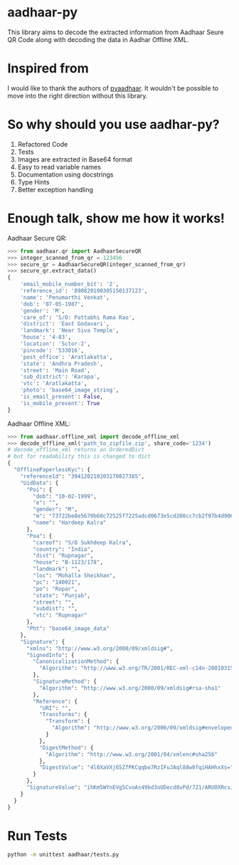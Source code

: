 # aadhaar-py
This library aims to decode the extracted information from Aadhaar Seure QR Code along with decoding the data in Aadhar Offline XML.

# Inspired from
I would like to thank the authors of [pyaadhaar](https://github.com/Tanmoy741127/pyaadhaar). It wouldn't be possible to move into the right direction without this library.

# So why should you use aadhar-py?
1. Refactored Code
2. Tests
3. Images are extracted in Base64 format
4. Easy to read variable names
5. Documentation using docstrings
6. Type Hints
7. Better exception handling

# Enough talk, show me how it works!

Aadhaar Secure QR:
```python
>>> from aadhaar.qr import AadhaarSecureQR
>>> integer_scanned_from_qr = 123456
>>> secure_qr = AadhaarSecureQR(integer_scanned_from_qr)
>>> secure_qr.extract_data()
{
    'email_mobile_number_bit': '2',
    'reference_id': '890820190305150137123',
    'name': 'Penumarthi Venkat',
    'dob': '07-05-1987',
    'gender': 'M',
    'care_of': 'S/O: Pattabhi Rama Rao',
    'district': 'East Godavari',
    'landmark': 'Near Siva Temple',
    'house': '4-83',
    'location': 'Sctor-2',
    'pincode': '533016',
    'post_office': 'Aratlakatta',
    'state': 'Andhra Pradesh',
    'street': 'Main Road',
    'sub_district': 'Karapa',
    'vtc': 'Aratlakatta',
    'photo': 'base64_image_string',
    'is_email_present': False,
    'is_mobile_present': True
}
```

Aadhaar Offline XML:

```python
>>> from aadhaar.offline_xml import decode_offline_xml
>>> decode_offline_xml('path_to_zipfile.zip', share_code='1234')
# decode_offline_xml returns an OrderedDict
# but for readability this is changed to dict
{
  "OfflinePaperlessKyc": {
    "referenceId": "394120210203170827385",
    "UidData": {
      "Poi": {
        "dob": "10-02-1999",
        "e": "",
        "gender": "M",
        "m": "73722be8e5670b60c72525f7225adcd0673e5cd208cc7cb2f97b4d9069b88d1d",
        "name": "Hardeep Kalra"
      },
      "Poa": {
        "careof": "S/O Sukhdeep Kalra",
        "country": "India",
        "dist": "Rupnagar",
        "house": "B-1123/178",
        "landmark": "",
        "loc": "Mohalla Sheikhan",
        "pc": "140021",
        "po": "Ropar",
        "state": "Punjab",
        "street": "",
        "subdist": "",
        "vtc": "Rupnagar"
      },
      "Pht": "base64_image_data"
    },
    "Signature": {
      "xmlns": "http://www.w3.org/2000/09/xmldsig#",
      "SignedInfo": {
        "CanonicalizationMethod": {
          "Algorithm": "http://www.w3.org/TR/2001/REC-xml-c14n-20010315"
        },
        "SignatureMethod": {
          "Algorithm": "http://www.w3.org/2000/09/xmldsig#rsa-sha1"
        },
        "Reference": {
          "URI": "",
          "Transforms": {
            "Transform": {
              "Algorithm": "http://www.w3.org/2000/09/xmldsig#enveloped-signature"
            }
          },
          "DigestMethod": {
            "Algorithm": "http://www.w3.org/2001/04/xmlenc#sha256"
          },
          "DigestValue": "4l0XaVXj65ZfPKCqqbo7RzIFuJAql88w8fqiHAHhxXs="
        }
      },
      "SignatureValue": "ihKm5WYnEVg5CvoAs49bd3oUDecd8vPd/721/ARUOXRcsJE2nzM40aw/6pHkoaEnK+/fXwVQSWnX\\nY3vdzaJcuJepndG8bJITOQ1s8nybZKfQUSLE/w5qz47JdhlYyKvC6K3Vxn+y19BF4W7z9lH9hX/J\\n2kd9ORoLSG232bctVKICtUJLmoRKwgjL0HmKXdSAP5faCOA+BsMOD5ieIvWwnM+CAhOr9NXJNML6\\nvXnGMNzlYSbgDs1FPblWclAur+ty2I99Of6G3ewE5OSJggUYpv/zoYY/Mq1/toZOea85QYokOJOY\\nlYJ8vgnrBC6qG1WtU10Q1zhrpcHrQhdWi5vNiQ=="
    }
  }
}
```

# Run Tests
```bash
python -m unittest aadhaar/tests.py
```